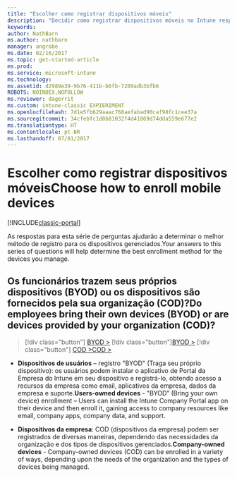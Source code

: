 ```yaml
---
title: "Escolher como registrar dispositivos móveis"
description: "Decidir como registrar dispositivos móveis no Intune respondendo algumas perguntas simples"
keywords: 
author: NathBarn
ms.author: nathbarn
manager: angrobe
ms.date: 02/16/2017
ms.topic: get-started-article
ms.prod: 
ms.service: microsoft-intune
ms.technology: 
ms.assetid: d2989e39-9b76-411b-b6fb-7209adb3bfb6
ROBOTS: NOINDEX,NOFOLLOW
ms.reviewer: dagerrit
ms.custom: intune-classic EXPIERIMENT
ms.openlocfilehash: 7d1e5fb629aaac768aefabad90caf98fc1cee37a
ms.sourcegitcommit: 34cfebfc1d8b81032f4d41869d74dda559e677e2
ms.translationtype: HT
ms.contentlocale: pt-BR
ms.lasthandoff: 07/01/2017
---
```

# <span data-ttu-id="eb3ed-103">Escolher como registrar dispositivos móveis</span><span class="sxs-lookup"><span data-stu-id="eb3ed-103">Choose how to enroll mobile devices</span></span>
<a id="choose-how-to-enroll-mobile-devices" class="xliff"></a>

[!INCLUDE[classic-portal](../includes/classic-portal.md)]

<span data-ttu-id="eb3ed-104">As respostas para esta série de perguntas ajudarão a determinar o melhor método de registro para os dispositivos gerenciados.</span><span class="sxs-lookup"><span data-stu-id="eb3ed-104">Your answers to this series of questions will help determine the best enrollment method for the devices you manage.</span></span>

## <span data-ttu-id="eb3ed-105">**Os funcionários trazem seus próprios dispositivos (BYOD) ou os dispositivos são fornecidos pela sua organização (COD)?**</span><span class="sxs-lookup"><span data-stu-id="eb3ed-105">**Do employees bring their own devices (BYOD) or are devices provided by your organization (COD)?**</span></span>
<a id="do-employees-bring-their-own-devices-byod-or-are-devices-provided-by-your-organization-cod" class="xliff"></a>

> [!div class="button"]
<span data-ttu-id="eb3ed-106">[BYOD >](choose-how-to-enroll-devices2.md)
> [!div class="button"]</span><span class="sxs-lookup"><span data-stu-id="eb3ed-106">[BYOD >](choose-how-to-enroll-devices2.md)
[!div class="button"]</span></span>
[<span data-ttu-id="eb3ed-107">COD ></span><span class="sxs-lookup"><span data-stu-id="eb3ed-107">COD ></span></span>](choose-how-to-enroll-devices3.md)

- <span data-ttu-id="eb3ed-108">**Dispositivos de usuários** – registro "BYOD" (Traga seu próprio dispositivo): os usuários podem instalar o aplicativo de Portal da Empresa do Intune em seu dispositivo e registrá-lo, obtendo acesso a recursos da empresa como email, aplicativos da empresa, dados da empresa e suporte.</span><span class="sxs-lookup"><span data-stu-id="eb3ed-108">**Users-owned devices** - "BYOD” (Bring your own device) enrollment – Users can install the Intune Company Portal app on their device and then enroll it, gaining access to company resources like email, company apps, company data, and support.</span></span>  

- <span data-ttu-id="eb3ed-109">**Dispositivos da empresa**: COD (dispositivos da empresa) podem ser registrados de diversas maneiras, dependendo das necessidades da organização e dos tipos de dispositivos gerenciados.</span><span class="sxs-lookup"><span data-stu-id="eb3ed-109">**Company-owned devices** - Company-owned devices (COD) can be enrolled in a variety of ways, depending upon the needs of the organization and the types of devices being managed.</span></span>

